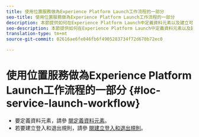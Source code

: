 ```yaml
---
title: 使用位置服務做為Experience Platform Launch工作流程的一部分
seo-title: 使用位置服務做為Experience Platform Launch工作流程的一部分
description: 本節提供如何在Experience Platform Launch中定義資料元素以及建立可與位置服務搭配使用之進入和退出規則的相關資訊。
seo-description: 本節提供如何在Experience Platform Launch中定義資料元素以及建立可與位置服務搭配使用之進入和退出規則的相關資訊
translation-type: tm+mt
source-git-commit: 02616ae6fe046fb6f4905283734f72d670b72ec0

---
```



# 使用位置服務做為Experience Platform Launch工作流程的一部分 {#loc-service-launch-workflow}

* 要定義資料元素，請參 [閱定義資料元素](/help/use-places-launch-workflow/define-data-elements.md)。
* 若要建立登入和退出規則，請參 [閱建立登入和退出規則](/help/use-places-launch-workflow/create-rule-places-property.md)。